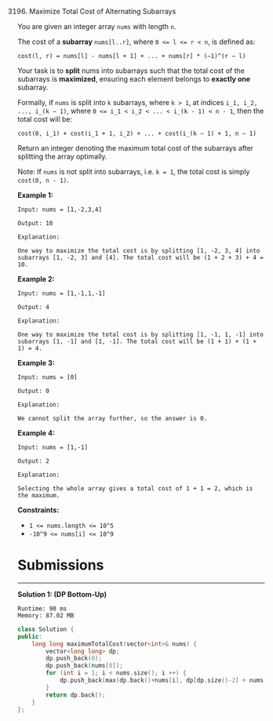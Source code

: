 3196. Maximize Total Cost of Alternating Subarrays

You are given an integer array `nums` with length `n`.

The cost of a **subarray** `nums[l..r]`, where `0 <= l <= r < n`, is defined as:

`cost(l, r) = nums[l] - nums[l + 1] + ... + nums[r] * (−1)^(r − l)`

Your task is to **split** nums into subarrays such that the total cost of the subarrays is **maximized**, ensuring each element belongs to **exactly one** subarray.

Formally, if `nums` is split into `k` subarrays, where `k > 1`, at indices `i_1, i_2, ..., i_(k − 1)`, where `0 <= i_1 < i_2 < ... < i_(k - 1) < n - 1`, then the total cost will be:

`cost(0, i_1) + cost(i_1 + 1, i_2) + ... + cost(i_(k − 1) + 1, n − 1)`

Return an integer denoting the maximum total cost of the subarrays after splitting the array optimally.

Note: If `nums` is not split into subarrays, i.e. `k = 1`, the total cost is simply `cost(0, n - 1)`.

 

**Example 1:**
```
Input: nums = [1,-2,3,4]

Output: 10

Explanation:

One way to maximize the total cost is by splitting [1, -2, 3, 4] into subarrays [1, -2, 3] and [4]. The total cost will be (1 + 2 + 3) + 4 = 10.
```

**Example 2:**
```
Input: nums = [1,-1,1,-1]

Output: 4

Explanation:

One way to maximize the total cost is by splitting [1, -1, 1, -1] into subarrays [1, -1] and [1, -1]. The total cost will be (1 + 1) + (1 + 1) = 4.
```

**Example 3:**
```
Input: nums = [0]

Output: 0

Explanation:

We cannot split the array further, so the answer is 0.
```

**Example 4:**
```
Input: nums = [1,-1]

Output: 2

Explanation:

Selecting the whole array gives a total cost of 1 + 1 = 2, which is the maximum.
```
 

**Constraints:**

* `1 <= nums.length <= 10^5`
* `-10^9 <= nums[i] <= 10^9`

# Submissions
---
**Solution 1: (DP Bottom-Up)**
```
Runtime: 90 ms
Memory: 87.02 MB
```
```c++
class Solution {
public:
    long long maximumTotalCost(vector<int>& nums) {
        vector<long long> dp;
        dp.push_back(0);
        dp.push_back(nums[0]);
        for (int i = 1; i < nums.size(); i ++) {
            dp.push_back(max(dp.back()+nums[i], dp[dp.size()-2] + nums[i-1]-nums[i]));
        }
        return dp.back();
    }
};
```
